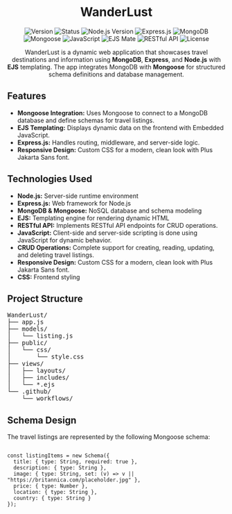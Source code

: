 <h1 align="center">WanderLust</h1>

<p align="center">
  <img src="https://img.shields.io/badge/Version-1.0-blue.svg" alt="Version">
  <img src="https://img.shields.io/badge/Status-Active-green.svg" alt="Status">
  <img src="https://img.shields.io/badge/Node.js-%3E%3D14.0.0-brightgreen.svg" alt="Node.js Version">
  <img src="https://img.shields.io/badge/Express.js-%5E4.18.0-orange.svg" alt="Express.js">
  <img src="https://img.shields.io/badge/MongoDB-%5E4.0.0-brightgreen.svg" alt="MongoDB">
  <img src="https://img.shields.io/badge/Mongoose-%5E5.0.0-green.svg" alt="Mongoose">
  <img src="https://img.shields.io/badge/JavaScript-ES6-yellow.svg" alt="JavaScript">
  <img src="https://img.shields.io/badge/EJS-EJS Mate-lightgrey.svg" alt="EJS Mate">
  <img src="https://img.shields.io/badge/RESTful%20API-CRUD-blue.svg" alt="RESTful API">
<img src="https://img.shields.io/badge/License-MIT-green.svg" alt="License">
</p>

<p align="center">
  WanderLust is a dynamic web application that showcases travel destinations and information using <strong>MongoDB</strong>, <strong>Express</strong>, and <strong>Node.js</strong> with <strong>EJS</strong> templating. The app integrates MongoDB with <strong>Mongoose</strong> for structured schema definitions and database management.
</p>

## Features
<ul>
  <li><strong>Mongoose Integration:</strong> Uses Mongoose to connect to a MongoDB database and define schemas for travel listings.</li>
  <li><strong>EJS Templating:</strong> Displays dynamic data on the frontend with Embedded JavaScript.</li>
  <li><strong>Express.js:</strong> Handles routing, middleware, and server-side logic.</li>
  <li><strong>Responsive Design:</strong> Custom CSS for a modern, clean look with Plus Jakarta Sans font.</li>
</ul>

## Technologies Used
<ul>
  <li><strong>Node.js:</strong> Server-side runtime environment</li>
  <li><strong>Express.js:</strong> Web framework for Node.js</li>
  <li><strong>MongoDB & Mongoose:</strong> NoSQL database and schema modeling</li>
  <li><strong>EJS:</strong> Templating engine for rendering dynamic HTML</li>
  <li><strong>RESTful API:</strong> Implements RESTful API endpoints for CRUD operations.</li>
  <li><strong>JavaScript:</strong> Client-side and server-side scripting is done using JavaScript for dynamic behavior.</li>
  <li><strong>CRUD Operations:</strong> Complete support for creating, reading, updating, and deleting travel listings.</li>
  <li><strong>Responsive Design:</strong> Custom CSS for a modern, clean look with Plus Jakarta Sans font.</li>  
  <li><strong>CSS:</strong> Frontend styling</li>
</ul>

## Project Structure

<pre>
WanderLust/
├── app.js              
├── models/
│   └── listing.js      
├── public/
│   └── css/
│       └── style.css  
├── views/
│   ├── layouts/      
│   ├── includes/      
│   └── *.ejs          
└── .github/
    └── workflows/      
</pre>

## Schema Design

The travel listings are represented by the following Mongoose schema:

<pre><code>
const listingItems = new Schema({
  title: { type: String, required: true },
  description: { type: String },
  image: { type: String, set: (v) => v || "https://britannica.com/placeholder.jpg" },
  price: { type: Number },
  location: { type: String },
  country: { type: String }
});
</code></pre>
